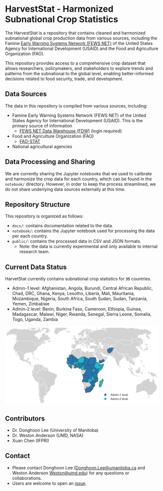 # HarvestStat - Harmonized Subnational Crop Statistics

The HarvestStat is a repository that contains cleaned and harmonized subnational global crop production data from various sources, including the Famine [Early Warning Systems Network (FEWS NET)](https://fews.net/) of the United States Agency for International Development (USAID) and the Food and Agriculture Organization (FAO).</br>

This repository provides access to a comprehensive crop dataset that allows researchers, policymakers, and stakeholders to explore trends and patterns from  the subnational to the global level, enabling better-informed decisions related to food security, trade, and development.</br>

## Data Sources
The data in this repository is compiled from various sources, including:
- Famine Early Warning Systems Network (FEWS NET) of the United States Agency for International Development (USAID). This is the primary source of information
    - [FEWS NET Data Warehouse (FDW)](https://fews.net/data) (login required)
- Food and Agriculture Organization (FAO)
    - [FAO-STAT](https://www.fao.org/faostat/en/#home)
- National agricultural agencies

## Data Processing and Sharing
We are currently sharing the Jupyter notebooks that we used to calibrate and harmonize the crop data for each country, which can be found in the `notebook/` directory. However, in order to keep the process streamlined, we do not share underlying data sources externally at this time. 

## Repository Structure
This repository is organized as follows:

- `docs/`: contains documentation related to the data.
- `notebook/`: contains the Jupyter notebook used for processing the data per each country.
- `public/`: contains the processed data in CSV and JSON formats. 
    - Note: the data is currently experimental and only available to internal research team.

## Current Data Status
HarvetStat currently contains subnational crop statistics for **`35`** countries.
<!-- (see [current data status per country](/docs/data_status_per_country.md)):</br> -->
- Admin-1 level: Afghanistan, Angola, Burundi, Central African Republic, Chad, DRC, Ghana, Kenya, Lesotho, Liberia, Mali, Mauritania, Mozambique, Nigeria, South Africa, South Sudan, Sudan, Tanzania, Yemen, Zimbabwe
- Admin-2 level: Benin, Burkina Faso, Cameroon, Ethiopia, Guinea, Madagascar, Malawi, Niger, Rwanda, Senegal, Sierra Leone, Somalia, Togo, Uganda, Zambia

<img src="./docs/current_status_map.png" alt="drawing" width="900"/>

## Contributors
- Dr. Donghoon Lee (University of Manitoba)
- Dr. Weston Anderson (UMD, NASA)
- Xuan Chen (IFPRI)

## Contact 
- Please contact Donghoon Lee ([Donghoon.Lee@umanitoba.ca](Donghoon.Lee@umanitoba.ca) and Weston Anderson [Weston@umd.edu](Weston@umd.edu)) for any questions or collaborations.</br>
- Users are welcome to open an [issue](https://github.com/chc-ucsb/gscd/issues).

<!-- ## Usage
The data in this repository is available for free and unrestricted use. Users are encouraged to cite the sources of the data appropriately. The repository can be cloned or downloaded using the git command or the Github interface.

## Contributing
Contributions to this repository are welcome, including new data sources or improvements to the existing data. To contribute, please create a pull request with a clear description of the changes proposed.

## License
The data in this repository is licensed under the Creative Commons Attribution 4.0 International license (CC BY 4.0). -->
